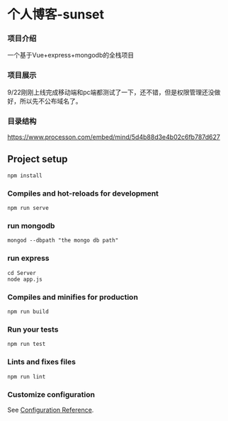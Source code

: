 # 个人博客-sunset

### 项目介绍
一个基于Vue+express+mongodb的全栈项目

### 项目展示
9/22刚刚上线完成移动端和pc端都测试了一下，还不错，但是权限管理还没做好，所以先不公布域名了。

### 目录结构
https://www.processon.com/embed/mind/5d4b88d3e4b02c6fb787d627

## Project setup
```
npm install
```

### Compiles and hot-reloads for development
```
npm run serve
```

### run mongodb
```
mongod --dbpath "the mongo db path"
```

### run express
 ```
 cd Server
 node app.js
 ```

### Compiles and minifies for production
```
npm run build
```

### Run your tests
```
npm run test
```

### Lints and fixes files
```
npm run lint
```

### Customize configuration
See [Configuration Reference](https://cli.vuejs.org/config/).
